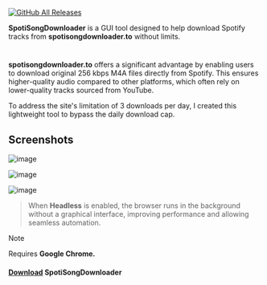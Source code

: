 [![GitHub All Releases](https://img.shields.io/github/downloads/afkarxyz/SpotiSongDownloader-GUI/total?style=for-the-badge)](https://github.com/afkarxyz/SpotiSongDownloader-GUI/releases)

**SpotiSongDownloader** is a GUI tool designed to help download Spotify tracks from **spotisongdownloader.to** without limits.
#
**spotisongdownloader.to** offers a significant advantage by enabling users to download original 256 kbps M4A files directly from Spotify. This ensures higher-quality audio compared to other platforms, which often rely on lower-quality tracks sourced from YouTube.

To address the site's limitation of 3 downloads per day, I created this lightweight tool to bypass the daily download cap.

## Screenshots

![image](https://github.com/user-attachments/assets/a6d98ea0-ab1d-4e5e-b3a0-87df24c30ac2)

![image](https://github.com/user-attachments/assets/65c9dfed-aca0-4bdf-8a9a-8fcbfb62700b)

![image](https://github.com/user-attachments/assets/0031f917-f899-41b7-b0ab-58788ed12d9c)

> When **Headless** is enabled, the browser runs in the background without a graphical interface, improving performance and allowing seamless automation.

> [!NOTE]  
> Requires **Google Chrome.**

#### [Download](https://github.com/afkarxyz/SpotiSongDownloader-GUI/releases/download/v1.2/SpotiSongDownloader.exe) SpotiSongDownloader
